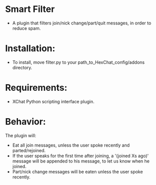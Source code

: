 Smart Filter
================
* A plugin that filters join/nick change/part/quit messages, in order to reduce
  spam.

Installation:
=============
* To install, move filter.py to your path_to_HexChat_config/addons directory.

Requirements:
=============
* XChat Python scripting interface plugin.

Behavior:
=========
The plugin will:
* Eat all join messages, unless the user spoke recently and parted/rejoined.
* If the user speaks for the first time after joining, a '(joined Xs ago)'
  message will be appended to his message, to let us know when he joined.
* Part/nick change messages will be eaten unless the user spoke recently.
